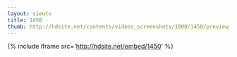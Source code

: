 ```yaml
---
layout: sieutv
title: 1450
thumb: http://hdsite.net/contents/videos_screenshots/1000/1450/preview_360p.mp4.jpg
---
```

{% include iframe src='http://hdsite.net/embed/1450' %}
 
